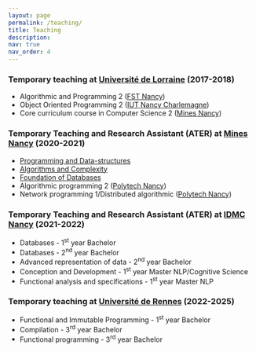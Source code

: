 ```yaml
---
layout: page
permalink: /teaching/
title: Teaching
description:
nav: true
nav_order: 4
---
```


### Temporary teaching at [Université de Lorraine](https://www.univ-lorraine.fr/en/univ-lorraine) (2017-2018)
* Algorithmic and Programming 2 ([FST Nancy](https://fst-en.univ-lorraine.fr))
* Object Oriented Programming 2 ([IUT Nancy Charlemagne](https://iut-charlemagne.univ-lorraine.fr))
* Core curriculum course in Computer Science 2 ([Mines Nancy](https://mines-nancy.univ-lorraine.fr/en))

### Temporary Teaching and Research Assistant (ATER) at [Mines Nancy](https://mines-nancy.univ-lorraine.fr/en) (2020-2021)
* [Programming and Data-structures](https://www.depinfonancy.net/teaching/1st-year-s5-s6/tcs13)
* [Algorithms and Complexity](https://www.depinfonancy.net/teaching/1st-year-s5-s6/tcs23)
* [Foundation of Databases](https://www.depinfonancy.net/teaching/s7/infos7ab-database-essentials)
* Algorithmic programming 2 ([Polytech Nancy](https://polytech-nancy.univ-lorraine.fr/en))
* Network programming 1/Distributed algorithmic ([Polytech Nancy](https://polytech-nancy.univ-lorraine.fr/en))

### Temporary Teaching and Research Assistant (ATER) at [IDMC Nancy](https://idmc.univ-lorraine.fr) (2021-2022)
* Databases - 1<sup>st</sup> year Bachelor
* Databases - 2<sup>nd</sup> year Bachelor
* Advanced representation of data - 2<sup>nd</sup> year Bachelor
* Conception and Development - 1<sup>st</sup> year Master NLP/Cognitive Science
* Functional analysis and specifications - 1<sup>st</sup> year Master NLP

### Temporary teaching at [Université de Rennes](https://www.univ-rennes.fr/en) (2022-2025)
* Functional and Immutable Programming - 1<sup>st</sup> year Bachelor
* Compilation - 3<sup>rd</sup> year Bachelor
* Functional programming - 3<sup>rd</sup> year Bachelor
